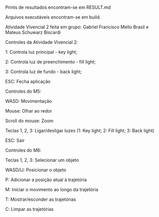 Prints de resultados encontram-se em RESULT.md

Arquivos executáveis encontram-se em build.

Atividade Vivencial 2 feita em grupo: Gabriel Francisco Mello Brasil e Mateus Schuwarz Biscardi

Controles da Atividade Vivencial 2: 

1: Controla luz principal - key light; 

2: Controla luz de preenchimento - fill light; 

3: Controla luz de fundo - back light; 

ESC: Fecha aplicação

Controles do M5:

WASD: Movimentação

Mouse: Olhar ao redor

Scroll do mouse: Zoom

Teclas 1, 2, 3: Ligar/desligar luzes (1: Key light; 2: Fill light; 3: Back light)

ESC: Sair 

Controles do M6:

Teclas 1, 2, 3: Selecionar um objeto

WASD/IJ: Posicionar o objeto

P: Adicionar a posição atual à trajetória

M: Iniciar o movimento ao longo da trajetória

T: Mostrar/esconder as trajetórias

C: Limpar as trajetórias